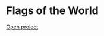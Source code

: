 # Flags of the World

<a href="https://updownupdown.github.io/flags" target="_blank" rel="noopener noreferrer">Open project</a>
